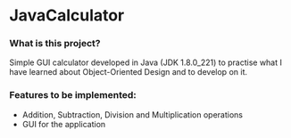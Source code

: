 # JavaCalculator
<h3> What is this project? </h3>
<p> Simple GUI calculator developed in Java (JDK 1.8.0_221) to practise what I have learned about Object-Oriented Design and to develop on it. </p>

<h3> Features to be implemented: </h3>
  <ul>
    <li> Addition, Subtraction, Division and Multiplication operations </li>
    <li> GUI for the application </li>
  </ul>
